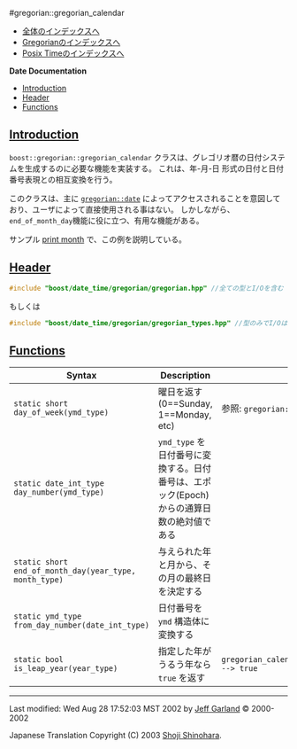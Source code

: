#gregorian::gregorian_calendar

- [全体のインデックスへ](../date_time.md)
- [Gregorianのインデックスへ](./gregorian.md)
- [Posix Timeのインデックスへ](./posix_time.md)

**Date Documentation**

- [Introduction](#introduction)
- [Header](#header)
- [Functions](#functions)


## <a name="introduction" href="#introduction">Introduction</a>
`boost::gregorian::gregorian_calendar` クラスは、グレゴリオ暦の日付システムを生成するのに必要な機能を実装する。 これは、年-月-日 形式の日付と日付番号表現との相互変換を行う。

このクラスは、主に [`gregorian::date`](./class_date.md) によってアクセスされることを意図しており、ユーザによって直接使用される事はない。 しかしながら、`end_of_month_day`機能に役に立つ、有用な機能がある。

サンプル [print month](./print_month.cpp.md) で、この例を説明している。


## <a name="header" href="#header">Header</a>
```cpp
#include "boost/date_time/gregorian/gregorian.hpp" //全ての型とI/Oを含む
```

もしくは

```cpp
#include "boost/date_time/gregorian/gregorian_types.hpp" //型のみでI/Oは含まない
```


## <a name="functions" href="#functions">Functions</a>

| Syntax | Description | Example |
|--------|-------------|---------|
| `static short day_of_week(ymd_type)` | 曜日を返す (0==Sunday, 1==Monday, etc) | 参照: `gregorian::date day_of_week` |
| `static date_int_type day_number(ymd_type)` | `ymd_type` を日付番号に変換する。日付番号は、エポック(Epoch)からの通算日数の絶対値である | |
| `static short end_of_month_day(year_type, month_type)` | 与えられた年と月から、その月の最終日を決定する | |
| `static ymd_type from_day_number(date_int_type)` | 日付番号を `ymd` 構造体に変換する | |
| `static bool is_leap_year(year_type)` | 指定した年がうるう年なら `true` を返す | `gregorian_calendar::is_leap_year(2000) --> true` |


***
Last modified: Wed Aug 28 17:52:03 MST 2002 by [Jeff Garland](mailto:jeff@crystalclearsoftware.com) © 2000-2002 

Japanese Translation Copyright (C) 2003 [Shoji Shinohara](mailto:sshino@cppll.jp).



